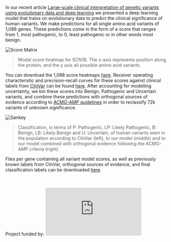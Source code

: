 In our recent article [Large-scale clinical interpretation of genetic variants using evolutionary data and deep learning](https://www.biorxiv.org/content/10.1101/2020.12.21.423785v1.abstract) we presented a deep learning model that trains on evolutionary data to predict the clinical significance of human variants. We make predictions for all single amino acid variants of 1,088 genes. These predictions come in the form of a score that ranges from 1, most pathogenic, to 0, least pathogenic or in other words most benign.

![Score Matrix](https://marks.hms.harvard.edu/disease_risk_prediction/SCN1B_HUMAN_singles_heatmap_full.png)
> Model score heatmap for SCN1B. The x-axis represents position along the protein, and the y axis all possible amino acid variants. 


You can download the 1,088 score heatmaps [here](https://marks.hms.harvard.edu/disease_risk_prediction/singles_heatmaps.zip). Receiver operating characteristic and precision-recall curves for these scores against clinical labels from [ClinVar](https://www.ncbi.nlm.nih.gov/clinvar/) can be found [here](https://marks.hms.harvard.edu/disease_risk_prediction/ROC_PRC.zip). After accounting for modelling uncertainty, we bin these scores into Benign, Pathogenic and Uncertain variants, and combine these predictions with orthogonal sources of evidence according to [ACMG-AMP guidelines](https://www.nature.com/articles/gim201530) in order to reclassify 72k variants of unknown significance. 

![Sankey](https://marks.hms.harvard.edu/disease_risk_prediction/flow.png)
> Classification, in terms of P: Pathogenic, LP: Likely Pathogenic, B: Benign, LB: Likely Benign and U: Uncertain, of human variants seen in the population according to ClinVar (left), to our model (middle) and to our model combined with orthogonal evidence following the ACMG-AMP criteria (right). 

Files per gene containing all variant model scores, as well as previously known labels from ClinVar, orthogonal sources of evidence, and final classification labels can be downloaded [here](variant_files.zip).
</br>
</br>
</br>
   
   
      

Project funded by:
![czi logo](https://marks.hms.harvard.edu/disease_risk_prediction/website_logos.pdf)
